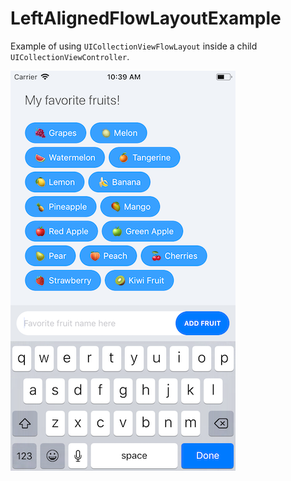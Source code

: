 # LeftAlignedFlowLayoutExample
Example of using `UICollectionViewFlowLayout` inside a child `UICollectionViewController`.

![LeftAlignedFlowLayoutExample](tagsCollectionView.png)
